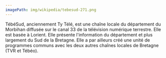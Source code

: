```yaml
---
imagePath: img/wikipedia/tebesud-271.png
---
```


TébéSud, anciennement Ty Télé, est une chaîne locale du département du Morbihan diffusée sur le canal 33 de la télévision numérique terrestre. Elle est basée à Lorient.
Elle présente l'information du département et plus largement du Sud de la Bretagne. Elle a par ailleurs créé une unité de programmes communs avec les deux autres chaînes locales de Bretagne (TVR et Tébéo).
